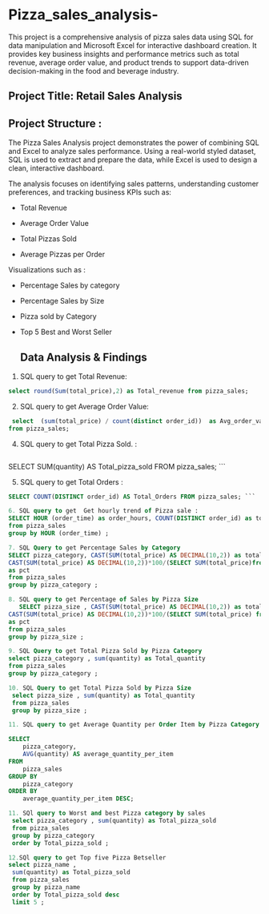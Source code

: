 # Pizza_sales_analysis-

This project is a comprehensive analysis of pizza sales data using SQL for data manipulation and Microsoft Excel for interactive dashboard creation. It provides key business insights and performance metrics such as total revenue, average order value, and product trends to support data-driven decision-making in the food and beverage industry.

## Project Title: Retail Sales Analysis  

## Project Structure : 
The Pizza Sales Analysis project demonstrates the power of combining SQL and Excel to analyze sales performance. Using a real-world styled dataset, SQL is used to extract and prepare the data, while Excel is used to design a clean, interactive dashboard.

The analysis focuses on identifying sales patterns, understanding customer preferences, and tracking business KPIs such as:

- Total Revenue

- Average Order Value

- Total Pizzas Sold

- Average Pizzas per Order

Visualizations such as :
- Percentage Sales by category
- Percentage Sales by Size
- Pizza sold by Category
- Top 5 Best and Worst Seller


  ## Data Analysis & Findings

1.  SQL query to get Total Revenue: 
 ```sql
select round(Sum(total_price),2) as Total_revenue from pizza_sales;
```

2. 	SQL query to get Average Order Value: 
   ```sql
   	select  (sum(total_price) / count(distinct order_id))  as Avg_order_value
from pizza_sales;
```

4. SQL query to get Total Pizza Sold. : 
   ```sql
SELECT SUM(quantity) AS Total_pizza_sold FROM pizza_sales; ```


5. SQL query to get Total Orders : 
```sql
SELECT COUNT(DISTINCT order_id) AS Total_Orders FROM pizza_sales; ```

6. SQL query to get  Get hourly trend of Pizza sale : 
SELECT HOUR (order_time) as order_hours, COUNT(DISTINCT order_id) as total_orders
from pizza_sales
group by HOUR (order_time) ;

7. SQL Query to get Percentage Sales by Category
SELECT pizza_category, CAST(SUM(total_price) AS DECIMAL(10,2)) as total_revenue,
CAST(SUM(total_price) AS DECIMAL(10,2))*100/(SELECT SUM(total_price)from pizza_sales)
as pct 
from pizza_sales
group by pizza_category ;

8. SQL query to get Percentage of Sales by Pizza Size
   SELECT pizza_size , CAST(SUM(total_price) AS DECIMAL(10,2)) as total_revenue,  -- CAST(... AS DECIMAL(10,2)): This converts the sum (which might be an integer or a float) into a DECIMAL data type.
CAST(SUM(total_price) AS DECIMAL(10,2))*100/(SELECT SUM(total_price) from pizza_sales) 
as pct 
from pizza_sales
group by pizza_size ;

9. SQL Query to get Total Pizza Sold by Pizza Category
select pizza_category , sum(quantity) as Total_quantity 
from pizza_sales 
group by pizza_category ;

10. SQL Query to get Total Pizza Sold by Pizza Size 
 select pizza_size , sum(quantity) as Total_quantity 
 from pizza_sales 
 group by pizza_size ;

11. SQL query to get Average Quantity per Order Item by Pizza Category 

SELECT
    pizza_category,
    AVG(quantity) AS average_quantity_per_item
FROM
    pizza_sales
GROUP BY
    pizza_category
ORDER BY
    average_quantity_per_item DESC;

11. SQl query to Worst and best Pizza category by sales 
 select pizza_category , sum(quantity) as Total_pizza_sold 
 from pizza_sales 
 group by pizza_category 
 order by Total_pizza_sold ;

12.SQl query to get Top five Pizza Betseller
select pizza_name , 
 sum(quantity) as Total_pizza_sold 
 from pizza_sales 
 group by pizza_name 
 order by Total_pizza_sold desc
 limit 5 ; 




